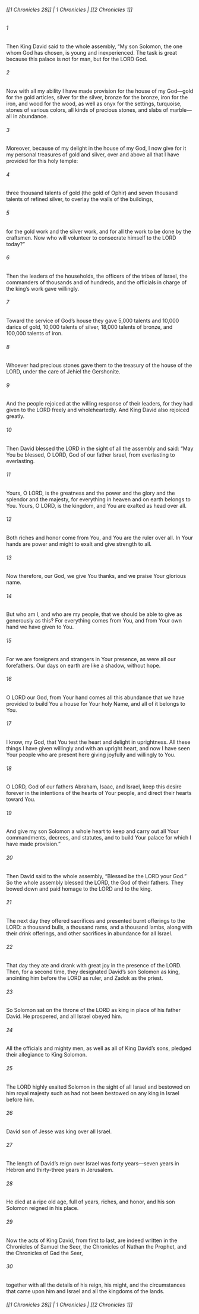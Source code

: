###### [[1 Chronicles 28]] | 1 Chronicles | [[2 Chronicles 1]]

###### 1
Then King David said to the whole assembly, “My son Solomon, the one whom God has chosen, is young and inexperienced. The task is great because this palace is not for man, but for the LORD God.
###### 2
Now with all my ability I have made provision for the house of my God—gold for the gold articles, silver for the silver, bronze for the bronze, iron for the iron, and wood for the wood, as well as onyx for the settings, turquoise, stones of various colors, all kinds of precious stones, and slabs of marble—all in abundance.
###### 3
Moreover, because of my delight in the house of my God, I now give for it my personal treasures of gold and silver, over and above all that I have provided for this holy temple:
###### 4
three thousand talents of gold (the gold of Ophir) and seven thousand talents of refined silver, to overlay the walls of the buildings,
###### 5
for the gold work and the silver work, and for all the work to be done by the craftsmen. Now who will volunteer to consecrate himself to the LORD today?”
###### 6
Then the leaders of the households, the officers of the tribes of Israel, the commanders of thousands and of hundreds, and the officials in charge of the king’s work gave willingly.
###### 7
Toward the service of God’s house they gave 5,000 talents and 10,000 darics of gold, 10,000 talents of silver, 18,000 talents of bronze, and 100,000 talents of iron.
###### 8
Whoever had precious stones gave them to the treasury of the house of the LORD, under the care of Jehiel the Gershonite.
###### 9
And the people rejoiced at the willing response of their leaders, for they had given to the LORD freely and wholeheartedly. And King David also rejoiced greatly.
###### 10
Then David blessed the LORD in the sight of all the assembly and said: “May You be blessed, O LORD, God of our father Israel, from everlasting to everlasting.
###### 11
Yours, O LORD, is the greatness and the power and the glory and the splendor and the majesty, for everything in heaven and on earth belongs to You. Yours, O LORD, is the kingdom, and You are exalted as head over all.
###### 12
Both riches and honor come from You, and You are the ruler over all. In Your hands are power and might to exalt and give strength to all.
###### 13
Now therefore, our God, we give You thanks, and we praise Your glorious name.
###### 14
But who am I, and who are my people, that we should be able to give as generously as this? For everything comes from You, and from Your own hand we have given to You.
###### 15
For we are foreigners and strangers in Your presence, as were all our forefathers. Our days on earth are like a shadow, without hope.
###### 16
O LORD our God, from Your hand comes all this abundance that we have provided to build You a house for Your holy Name, and all of it belongs to You.
###### 17
I know, my God, that You test the heart and delight in uprightness. All these things I have given willingly and with an upright heart, and now I have seen Your people who are present here giving joyfully and willingly to You.
###### 18
O LORD, God of our fathers Abraham, Isaac, and Israel, keep this desire forever in the intentions of the hearts of Your people, and direct their hearts toward You.
###### 19
And give my son Solomon a whole heart to keep and carry out all Your commandments, decrees, and statutes, and to build Your palace for which I have made provision.”
###### 20
Then David said to the whole assembly, “Blessed be the LORD your God.” So the whole assembly blessed the LORD, the God of their fathers. They bowed down and paid homage to the LORD and to the king.
###### 21
The next day they offered sacrifices and presented burnt offerings to the LORD: a thousand bulls, a thousand rams, and a thousand lambs, along with their drink offerings, and other sacrifices in abundance for all Israel.
###### 22
That day they ate and drank with great joy in the presence of the LORD. Then, for a second time, they designated David’s son Solomon as king, anointing him before the LORD as ruler, and Zadok as the priest.
###### 23
So Solomon sat on the throne of the LORD as king in place of his father David. He prospered, and all Israel obeyed him.
###### 24
All the officials and mighty men, as well as all of King David’s sons, pledged their allegiance to King Solomon.
###### 25
The LORD highly exalted Solomon in the sight of all Israel and bestowed on him royal majesty such as had not been bestowed on any king in Israel before him.
###### 26
David son of Jesse was king over all Israel.
###### 27
The length of David’s reign over Israel was forty years—seven years in Hebron and thirty-three years in Jerusalem.
###### 28
He died at a ripe old age, full of years, riches, and honor, and his son Solomon reigned in his place.
###### 29
Now the acts of King David, from first to last, are indeed written in the Chronicles of Samuel the Seer, the Chronicles of Nathan the Prophet, and the Chronicles of Gad the Seer,
###### 30
together with all the details of his reign, his might, and the circumstances that came upon him and Israel and all the kingdoms of the lands.

###### [[1 Chronicles 28]] | 1 Chronicles | [[2 Chronicles 1]]
